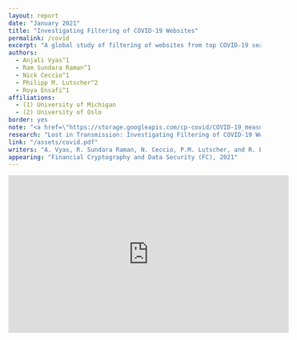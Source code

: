 ```yaml
---
layout: report
date: "January 2021"
title: "Investigating Filtering of COVID-19 Websites"
permalink: /covid
excerpt: "A global study of filtering of websites from top COVID-19 search results"
authors:
  - Anjali Vyas^1
  - Ram Sundara Raman^1
  - Nick Ceccio^1
  - Philipp M. Lutscher^2 
  - Roya Ensafi^1
affiliations:
  - (1) University of Michigan
  - (2) University of Oslo
border: yes
note: "<a href=\"https://storage.googleapis.com/cp-covid/COVID-19_measurement_data.tar.gz\">Measurement Data</a>"
research: "Lost in Transmission: Investigating Filtering of COVID-19 Websites"
link: "/assets/covid.pdf"
writers: "A. Vyas, R. Sundara Raman, N. Ceccio, P.M. Lutscher, and R. Ensafi"
appearing: "Financial Cryptography and Data Security (FC), 2021"
---
```


<p align="center"><iframe width="560" height="315" src="https://www.youtube.com/embed/6_gzdp7zSaw" frameborder="0" allow="accelerometer; autoplay; encrypted-media; gyroscope; picture-in-picture" allowfullscreen></iframe></p>